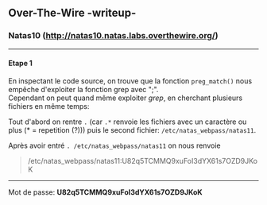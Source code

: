 ## Over-The-Wire -writeup-
### Natas10 (http://natas10.natas.labs.overthewire.org/)

---
#### Etape 1

En inspectant le code source, on trouve que la fonction `preg_match()` nous empêche d'exploiter la fonction grep avec ";".  
Cependant on peut quand même exploiter *grep*, en cherchant plusieurs fichiers en même temps:

Tout d'abord on rentre `.` (car `.*` renvoie les fichiers avec un caractère ou plus (* = repetition (?))) puis le second fichier: `/etc/natas_webpass/natas11`.

Après avoir entré `. /etc/natas_webpass/natas11` on nous renvoie
> /etc/natas_webpass/natas11:U82q5TCMMQ9xuFoI3dYX61s7OZD9JKoK

---
Mot de passe: **U82q5TCMMQ9xuFoI3dYX61s7OZD9JKoK**
